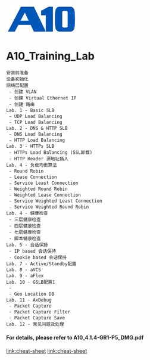 ![](/Images/A10-NewLogos-Blue-NoReg-RGB-50.png)
---

# A10_Training_Lab
```
安装前准备
设备初始化
网络层配置
 - 创建 VLAN
 - 创建 Virtual Ethernet IP
 - 创建 路由
Lab. 1 - Basic SLB
 - UDP Load Balancing
 - TCP Load Balancing
Lab. 2 - DNS & HTTP SLB
 - DNS Load Balancing
 - HTTP Load Balancing
Lab. 3 - HTTPs SLB
 - HTTPs Load Balancing (SSL卸载)
 - HTTP Header 源地址插入
Lab. 4 - 负载均衡算法
 - Round Robin
 - Lease Connection
 - Service Least Connection
 - Weighted Round Robin
 - Weighted Lease Connection
 - Service Weighted Least Connection
 - Service Weighted Round Robin
Lab. 4 - 健康检查
 - 三层健康检查
 - 四层健康检查
 - 七层健康检查
 - 脚本健康检查
Lab. 5 - 会话保持
 - IP based 会话保持
 - Cookie based 会话保持
Lab. 7 - Active/Standby配置
Lab. 8 - aVCS
Lab. 9 - aFlex
Lab. 10 - GSLB配置1
 - 
 - Geo Location DB
Lab. 11 - AxDebug
 - Packet Capture
 - Packet Capture Filter
 - Packet Capture Save
Lab. 12 - 常见问题及处理
```

#### For details, please refer to A10_4.1.4-GR1-P5_DMG.pdf
[link:cheat-sheet](https://www.interviewbit.com/markdown-cheat-sheet/#text-styles)
[link:cheat-sheet](https://www.markdownguide.org/cheat-sheet/)
